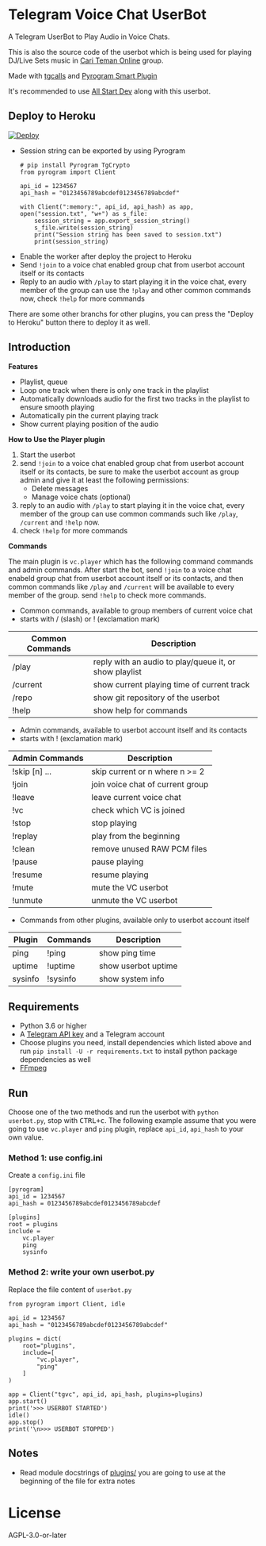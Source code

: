 # Telegram Voice Chat UserBot

A Telegram UserBot to Play Audio in Voice Chats.

This is also the source code of the userbot which is being used for playing DJ/Live Sets music in [Cari Teman Online](https://t.me/humangabutguys) group.

Made with [tgcalls](https://github.com/MarshalX/tgcalls) and [Pyrogram Smart Plugin](https://docs.pyrogram.org/topics/smart-plugins)

It's recommended to use [All Start Dev](https://github.com/anehajahlu/tgmusicbot) along with this userbot.

## Deploy to Heroku

[![Deploy](https://www.herokucdn.com/deploy/button.svg)](https://heroku.com/deploy?template=https://github.com/anehajahlu/tgvc-userbot/tree/dev)

- Session string can be exported by using Pyrogram
  ```
  # pip install Pyrogram TgCrypto
  from pyrogram import Client

  api_id = 1234567
  api_hash = "0123456789abcdef0123456789abcdef"

  with Client(":memory:", api_id, api_hash) as app, open("session.txt", "w+") as s_file:
      session_string = app.export_session_string()
      s_file.write(session_string)
      print("Session string has been saved to session.txt")
      print(session_string)
  ```
- Enable the worker after deploy the project to Heroku
- Send `!join` to a voice chat enabled group chat from userbot account itself or its contacts
- Reply to an audio with `/play` to start playing it in the voice chat, every member of the group
  can use the `!play` and other common commands now, check `!help` for more commands

There are some other branchs for other plugins,
you can press the "Deploy to Heroku" button there to deploy it as well.

## Introduction

**Features**

- Playlist, queue
- Loop one track when there is only one track in the playlist
- Automatically downloads audio for the first two tracks in the playlist
  to ensure smooth playing
- Automatically pin the current playing track
- Show current playing position of the audio

**How to Use the Player plugin**

1. Start the userbot
2. send `!join` to a voice chat enabled group chat from userbot account itself
   or its contacts, be sure to make the userbot account as group admin and
   give it at least the following permissions:
   - Delete messages
   - Manage voice chats (optional)
3. reply to an audio with `/play` to start playing it in the voice chat, every
   member of the group can use common commands such like `/play`, `/current` and `!help` now.
4. check `!help` for more commands

**Commands**

The main plugin is `vc.player` which has the following command commands and admin commands.
After start the bot, send `!join` to a voice chat enabeld group chat from userbot account
itself or its contacts, and then common commands like `/play` and `/current` will be available
to every member of the group. send `!help` to check more commands.

- Common commands, available to group members of current voice chat
- starts with / (slash) or ! (exclamation mark)

| Common Commands | Description                                            |
|-----------------|--------------------------------------------------------|
| /play           | reply with an audio to play/queue it, or show playlist |
| /current        | show current playing time of current track             |
| /repo           | show git repository of the userbot                     |
| !help           | show help for commands                                 |

- Admin commands, available to userbot account itself and its contacts
- starts with ! (exclamation mark)

| Admin Commands | Description                      |
|----------------|----------------------------------|
| !skip [n] ...  | skip current or n where n >= 2   |
| !join          | join voice chat of current group |
| !leave         | leave current voice chat         |
| !vc            | check which VC is joined         |
| !stop          | stop playing                     |
| !replay        | play from the beginning          |
| !clean         | remove unused RAW PCM files      |
| !pause         | pause playing                    |
| !resume        | resume playing                   |
| !mute          | mute the VC userbot              |
| !unmute        | unmute the VC userbot            |

- Commands from other plugins, available only to userbot account itself

| Plugin  | Commands | Description         |
|---------|----------|---------------------|
| ping    | !ping    | show ping time      |
| uptime  | !uptime  | show userbot uptime |
| sysinfo | !sysinfo | show system info    |

## Requirements

- Python 3.6 or higher
- A [Telegram API key](https://docs.pyrogram.org/intro/quickstart#enjoy-the-api) and a Telegram account
- Choose plugins you need, install dependencies which listed above and run `pip install -U -r requirements.txt` to install python package dependencies as well
- [FFmpeg](https://www.ffmpeg.org/)

## Run

Choose one of the two methods and run the userbot with
`python userbot.py`, stop with <kbd>CTRL+c</kbd>. The following example
assume that you were going to use `vc.player` and `ping` plugin, replace
`api_id`, `api_hash` to your own value.

### Method 1: use config.ini

Create a `config.ini` file

```
[pyrogram]
api_id = 1234567
api_hash = 0123456789abcdef0123456789abcdef

[plugins]
root = plugins
include =
    vc.player
    ping
    sysinfo
```

### Method 2: write your own userbot.py

Replace the file content of `userbot.py`

```
from pyrogram import Client, idle

api_id = 1234567
api_hash = "0123456789abcdef0123456789abcdef"

plugins = dict(
    root="plugins",
    include=[
        "vc.player",
        "ping"
    ]
)

app = Client("tgvc", api_id, api_hash, plugins=plugins)
app.start()
print('>>> USERBOT STARTED')
idle()
app.stop()
print('\n>>> USERBOT STOPPED')
```

## Notes

- Read module docstrings of [plugins/](plugins) you are going to use at
  the beginning of the file for extra notes

# License

AGPL-3.0-or-later

